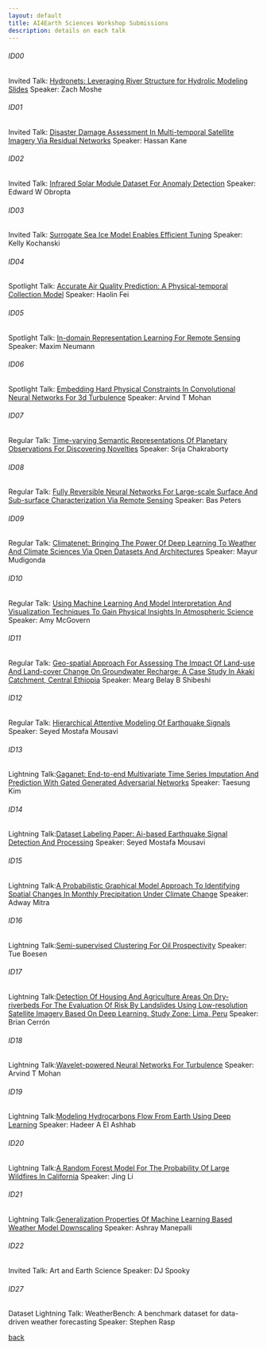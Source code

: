 ```yaml
---
layout: default
title: AI4Earth Sciences Workshop Submissions
description: details on each talk
---
```


###### ID00
Invited Talk: [Hydronets: Leveraging River Structure for Hydrolic Modeling](http://ai4earthscience.github.io/iclr-2020-workshop/papers/ai4earth04.pdf)
[Slides](http://ai4earthscience.github.io/iclr-2020-workshop/papers/ai4earth04.pdf)
Speaker: Zach Moshe

###### ID01
Invited Talk: [Disaster Damage Assessment In Multi-temporal Satellite Imagery Via Residual Networks](http://ai4earthscience.github.io/iclr-2020-workshop/papers/ai4earth19.pdf)
Speaker: Hassan Kane

###### ID02
Invited Talk: [Infrared Solar Module Dataset For Anomaly Detection](http://ai4earthscience.github.io/iclr-2020-workshop/papers/ai4earth22.pdf)
Speaker: Edward W Obropta

###### ID03
Invited Talk: [Surrogate Sea Ice Model Enables Efficient Tuning](http://ai4earthscience.github.io/iclr-2020-workshop/papers/ai4earth26.pdf)
Speaker: Kelly Kochanski

###### ID04
Spotlight Talk: [Accurate Air Quality Prediction: A Physical-temporal Collection Model](http://ai4earthscience.github.io/iclr-2020-workshop/papers/ai4earth09.pdf)
Speaker: Haolin Fei

###### ID05
Spotlight Talk: [In-domain Representation Learning For Remote Sensing](http://ai4earthscience.github.io/iclr-2020-workshop/papers/ai4earth10.pdf)
Speaker: Maxim Neumann

###### ID06
Spotlight Talk: [Embedding Hard Physical Constraints In Convolutional Neural Networks For 3d Turbulence](http://ai4earthscience.github.io/iclr-2020-workshop/papers/ai4earth14.pdf)
Speaker: Arvind T Mohan

###### ID07
Regular Talk: [Time-varying Semantic Representations Of Planetary Observations For Discovering Novelties](http://ai4earthscience.github.io/iclr-2020-workshop/papers/ai4earth23.pdf)
Speaker: Srija Chakraborty

###### ID08
Regular Talk: [Fully Reversible Neural Networks For Large-scale Surface And Sub-surface Characterization Via Remote Sensing](http://ai4earthscience.github.io/iclr-2020-workshop/papers/ai4earth24.pdf)
Speaker: Bas Peters

###### ID09
Regular Talk: [Climatenet: Bringing The Power Of Deep Learning To Weather And Climate Sciences Via Open Datasets And Architectures](http://ai4earthscience.github.io/iclr-2020-workshop/papers/ai4earth21.pdf)
Speaker: Mayur Mudigonda

###### ID10
Regular Talk: [Using Machine Learning And Model Interpretation And Visualization Techniques To Gain Physical Insights In Atmospheric Science](http://ai4earthscience.github.io/iclr-2020-workshop/papers/ai4earth16.pdf)
Speaker: Amy McGovern

###### ID11
Regular Talk: [Geo-spatial Approach For Assessing The Impact Of Land-use And Land-cover Change On Groundwater Recharge: A Case Study In Akaki Catchment, Central Ethiopia](http://ai4earthscience.github.io/iclr-2020-workshop/papers/ai4earth05.pdf)
Speaker: Mearg Belay B Shibeshi

###### ID12
Regular Talk: [Hierarchical Attentive Modeling Of Earthquake Signals](http://ai4earthscience.github.io/iclr-2020-workshop/papers/ai4earth06.pdf)
Speaker: Seyed Mostafa Mousavi

###### ID13
Lightning Talk:[Gaganet: End-to-end Multivariate Time Series Imputation And Prediction With Gated Generated Adversarial Networks](http://ai4earthscience.github.io/iclr-2020-workshop/papers/ai4earth03.pdf)
Speaker: Taesung Kim

###### ID14
Lightning Talk:[Dataset Labeling Paper: Ai-based Earthquake Signal Detection And Processing](http://ai4earthscience.github.io/iclr-2020-workshop/papers/ai4earth07.pdf)
Speaker: Seyed Mostafa Mousavi

###### ID15
Lightning Talk:[A Probabilistic Graphical Model Approach To Identifying Spatial Changes In Monthly Precipitation Under Climate Change](http://ai4earthscience.github.io/iclr-2020-workshop/papers/ai4earth11.pdf)
Speaker: Adway Mitra

###### ID16
Lightning Talk:[Semi-supervised Clustering For Oil Prospectivity](http://ai4earthscience.github.io/iclr-2020-workshop/papers/ai4earth12.pdf)
Speaker: Tue Boesen 

###### ID17
Lightning Talk:[Detection Of Housing And Agriculture Areas On Dry-riverbeds For The Evaluation Of Risk By Landslides Using Low-resolution Satellite Imagery Based On Deep Learning. Study Zone: Lima, Peru](http://ai4earthscience.github.io/iclr-2020-workshop/papers/ai4earth13.pdf)
Speaker: Brian Cerrón

###### ID18
Lightning Talk:[Wavelet-powered Neural Networks For Turbulence](http://ai4earthscience.github.io/iclr-2020-workshop/papers/ai4earth15.pdf)
Speaker: Arvind T Mohan

###### ID19
Lightning Talk:[Modeling Hydrocarbons Flow From Earth Using Deep Learning](http://ai4earthscience.github.io/iclr-2020-workshop/papers/ai4earth17.pdf)
Speaker: Hadeer A El Ashhab

###### ID20
Lightning Talk:[A Random Forest Model For The Probability Of Large Wildfires In California](http://ai4earthscience.github.io/iclr-2020-workshop/papers/ai4earth20.pdf)
Speaker: Jing Li

###### ID21
Lightning Talk:[Generalization Properties Of Machine Learning Based Weather Model Downscaling](http://ai4earthscience.github.io/iclr-2020-workshop/papers/ai4earth25.pdf)
Speaker: Ashray Manepalli

###### ID22
Invited Talk: Art and Earth Science
Speaker: DJ Spooky

###### ID27
Dataset Lightning Talk: WeatherBench: A benchmark dataset for data-driven weather forecasting
Speaker: Stephen Rasp

[back](./)
